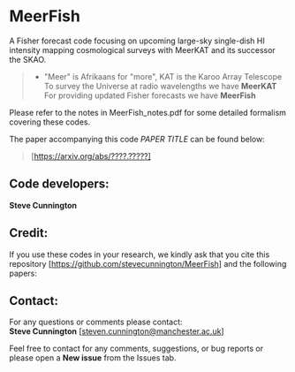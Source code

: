 # MeerFish

A Fisher forecast code focusing on upcoming large-sky single-dish HI intensity mapping cosmological surveys with MeerKAT and its successor the SKAO.

>  - "Meer" is Afrikaans for "more", KAT is the Karoo Array Telescope<br/>
> To survey the Universe at radio wavelengths we have **MeerKAT**<br/>
> For providing updated Fisher forecasts we have **MeerFish**

Please refer to the notes in MeerFish_notes.pdf for some detailed formalism covering these codes.

The paper accompanying this code *PAPER TITLE* can be found below:
> [https://arxiv.org/abs/????.?????]

## Code developers:

**Steve Cunnington**

## Credit:

If you use these codes in your research, we kindly ask
that you cite this repository [https://github.com/stevecunnington/MeerFish] and the following papers:

## Contact:

For any questions or comments please contact:<br/>
**Steve Cunnington** [steven.cunnington@manchester.ac.uk]

Feel free to contact for any comments, suggestions, or bug reports or please open a **New issue** from the Issues tab.

